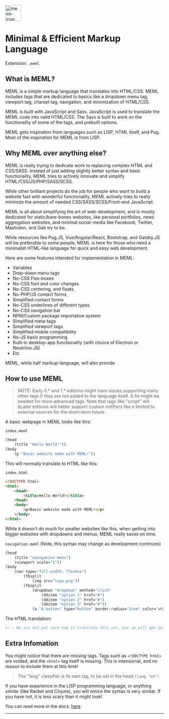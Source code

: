 <img src="https://raw.githubusercontent.com/fivnex/meml/master/meml-logo.png?token=APABEOE65MZQBP4LY2CCW6S66FUMI" alt="meml-icon" width="50px" />

# Minimal & Efficient Markup Language
Extension: `.meml`

## What is MEML?
MEML is a simple markup language that translates into HTML/CSS. MEML includes tags that are dedicated to basics like a dropdown menu tag, viewport tag, charset tag, navigation, and minimization of HTML/CSS.

MEML is built with JavaScript and Sass. JavaScript is used to translate the MEML code into valid HTML/CSS. The Sass is built to work on the functionality of some of the tags, and prebuilt options.

MEML gets inspiration from languages such as LISP, HTML itself, and Pug. Most of the inspiration for MEML is from LISP.

## Why MEML over anything else?
MEML is really trying to dedicate work to replacing complex HTML and CSS/SASS. Instead of just adding slightly better syntax and basic functionality, MEML tries to actively innovate and simplify HTML/CSS/JS/PHP/SASS/SCSS. 

While other brilliant projects do the job for people who want to build a website fast with wonderful functionality, MEML actively tries to really minimize the amount of needed CSS/SASS/SCSS/Front-end JavaScript.

MEML is all about simplifying the art of web-development, and is mostly dedicated for static/bare-bones websites, like personal portfolios, news aggregation websites, and minimal social-media like Facebook, Twitter, Mastodon, and Gab try to be.

While resources like Pug.JS, Vue/Angular/React, Bootstrap, and Gatsby.JS will be preferable to some people, MEML is here for those who need a minimalist HTML-like language for quick and easy web development.

Here are some features intended for implementation in MEML:
- Variables
- Drop-down menu tags
- No-CSS Flex-boxes
- No-CSS font and color changes
- No-CSS centering, and floats
- No-PHP/JS contact forms
- Simplified contact forms
- No-CSS underlines of different types
- No-CSS navigation bar
- NPM/Custom package importation system
- Simplified meta-tags
- Simplified viewport tags
- Simplified mobile compatibility
- No-JS basic programming
- Built-in desktop-app functionality (with choice of Electron or Neutrlino.JS)
- Etc.

MEML, while half markup-language, will also provide

## How to use MEML
> NOTE: Early 0.* and 1.* editions might have issues supporting many other tags if they are not added to the language itself. A fix might be needed for more advanced tags. Note that tags like "script" will bLater editions will better support custom notifiers like e limited to external sources for the short-term future.

A basic webpage in MEML looks like this:

`index.meml`

```lisp
(head
    (title "Hello World!"))
(body
    (p "Basic website made with MEML!"))
```

This will normally translate to HTML like this:

`index.html`

```html
<!DOCTYPE html>
<html>
    <head>
        <title>Hello World!</title>
    <head>
    <body>
        <p>Basic website made with MEML!</p>
    </body>
</html>
```

While it doesn't do much for smaller websites like this, when getting into bigger websites with dropdowns and menus, MEML really saves on time.

`navigation.meml` (Note, this syntax may change as development continues)

```lisp
(head
    (title "navigation menu")
    (viewport scale="1"))
(body
    (nav type="full-width, flexbox")
        (fbsplit
            (img src="logo.png"))
        (fbsplit
            (dropdown "dropdown" method="click"
                (dditem "option 1" href="#")
                (dditem "option 2" href="#")
                (dditem "option 3" href="#"))
            (a "A button" type="button" border-radius="2rem" color="white" bgcolor="black" :hover.bgcolor="#333" href="#")))
```

The HTML translation:
```html
<!-- We are not yet sure how to translate this yet, but we will get on it ASAP -->
```

## Extra Infomation
You might notice that there are missing tags. Tags such as `<!DOCTYPE html>` are voided, and the `<html>` tag itself is missing. This is intensional, and no reason to include them at this time!

> The "lang" classifier is its own tag, to be set in the head 
`(lang "en")`

If you have experience in the LISP programming language, or anything similar (like Racket and Clojure), you will notice the syntax is very similar. If you have not, it is less scary than it might look!

You can read more in the docs: [here](https://meml.readthedocs.io).

---